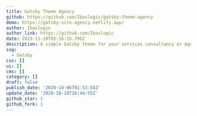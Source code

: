 ```yaml
---
title: Gatsby Theme Agency
github: https://github.com/Ibaslogic/gatsby-theme-agency
demo: https://gatsby-site-agency.netlify.app/
author: Ibaslogic
author_link: https://github.com/Ibaslogic
date: 2023-11-28T05:16:15.796Z
description: A simple Gatsby theme for your services consultancy or Agency.
ssg:
  - Gatsby
css: []
ui: []
cms: []
category: []
draft: false
publish_date: '2020-10-06T01:53:58Z'
update_date: '2020-10-10T16:44:55Z'
github_star: 1
github_fork: 1
---
```

